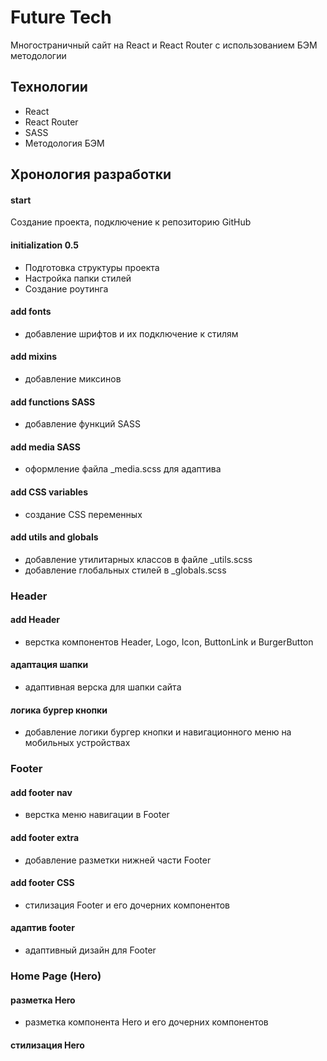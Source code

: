 # Future Tech

Многостраничный сайт на React и React Router c использованием БЭМ методологии

## Технологии

- React
- React Router
- SASS
- Методология БЭМ

## Хронология разработки

#### start

Создание проекта, подключение к репозиторию GitHub

#### initialization 0.5

- Подготовка структуры проекта
- Настройка папки стилей
- Создание роутинга

#### add fonts

- добавление шрифтов и их подключение к стилям

#### add mixins

- добавление миксинов

#### add functions SASS

- добавление функций SASS

#### add media SASS

- оформление файла _media.scss для адаптива

#### add CSS variables

- создание CSS переменных

#### add utils and globals

- добавление утилитарных классов в файле _utils.scss
- добавление глобальных стилей в _globals.scss

### Header

#### add Header

- верстка компонентов Header, Logo, Icon, ButtonLink и BurgerButton

#### адаптация шапки

- адаптивная верска для шапки сайта

#### логика бургер кнопки

- добавление логики бургер кнопки и навигационного меню на мобильных устройствах

### Footer

#### add footer nav

- верстка меню навигации в Footer

#### add footer extra

- добавление разметки нижней части Footer

#### add footer CSS

- стилизация Footer и его дочерних компонентов

#### адаптив footer

- адаптивный дизайн для Footer

### Home Page (Hero)

#### разметка Hero

- разметка компонента Hero и его дочерних компонентов

#### стилизация Hero